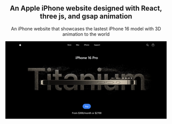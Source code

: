 <div align="center">
    <h2> An Apple iPhone website designed with React, three js, and gsap animation</h2>
    <p> An iPhone website that showcases the lastest iPhone 16 model with 3D animation to the world</p>
    <img src="./public/assets/images/apple.png"/>
</div>